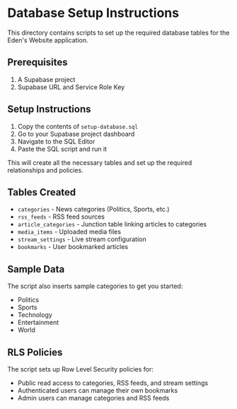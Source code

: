 # Database Setup Instructions

This directory contains scripts to set up the required database tables for the Eden's Website application.

## Prerequisites

1. A Supabase project
2. Supabase URL and Service Role Key

## Setup Instructions

1. Copy the contents of `setup-database.sql` 
2. Go to your Supabase project dashboard
3. Navigate to the SQL Editor
4. Paste the SQL script and run it

This will create all the necessary tables and set up the required relationships and policies.

## Tables Created

- `categories` - News categories (Politics, Sports, etc.)
- `rss_feeds` - RSS feed sources
- `article_categories` - Junction table linking articles to categories
- `media_items` - Uploaded media files
- `stream_settings` - Live stream configuration
- `bookmarks` - User bookmarked articles

## Sample Data

The script also inserts sample categories to get you started:
- Politics
- Sports
- Technology
- Entertainment
- World

## RLS Policies

The script sets up Row Level Security policies for:
- Public read access to categories, RSS feeds, and stream settings
- Authenticated users can manage their own bookmarks
- Admin users can manage categories and RSS feeds